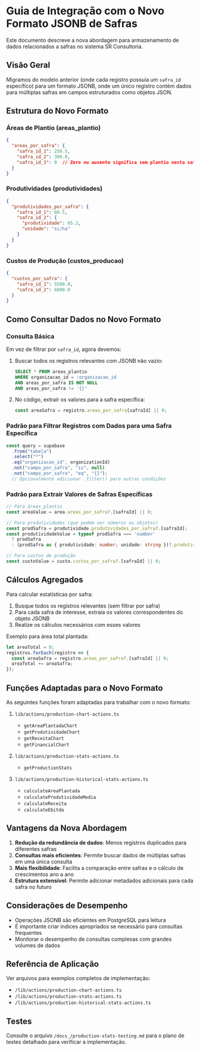 # Guia de Integração com o Novo Formato JSONB de Safras

Este documento descreve a nova abordagem para armazenamento de dados relacionados a safras no sistema SR Consultoria.

## Visão Geral

Migramos do modelo anterior (onde cada registro possuía um `safra_id` específico) para um formato JSONB, onde um único registro contém dados para múltiplas safras em campos estruturados como objetos JSON.

## Estrutura do Novo Formato

### Áreas de Plantio (areas_plantio)
```json
{
  "areas_por_safra": {
    "safra_id_1": 250.5,
    "safra_id_2": 300.0,
    "safra_id_3": 0  // Zero ou ausente significa sem plantio nesta safra
  }
}
```

### Produtividades (produtividades)
```json
{
  "produtividades_por_safra": {
    "safra_id_1": 60.5,
    "safra_id_2": {
      "produtividade": 65.2,
      "unidade": "sc/ha"
    }
  }
}
```

### Custos de Produção (custos_producao)
```json
{
  "custos_por_safra": {
    "safra_id_1": 5500.0,
    "safra_id_2": 6000.0
  }
}
```

## Como Consultar Dados no Novo Formato

### Consulta Básica

Em vez de filtrar por `safra_id`, agora devemos:

1. Buscar todos os registros relevantes com JSONB não vazio:
   ```sql
   SELECT * FROM areas_plantio 
   WHERE organizacao_id = :organizacao_id 
   AND areas_por_safra IS NOT NULL 
   AND areas_por_safra != '{}'
   ```

2. No código, extrair os valores para a safra específica:
   ```typescript
   const areaSafra = registro.areas_por_safra[safraId] || 0;
   ```

### Padrão para Filtrar Registros com Dados para uma Safra Específica

```typescript
const query = supabase
  .from("tabela")
  .select("*")
  .eq("organizacao_id", organizationId)
  .not("campo_por_safra", "is", null)
  .not("campo_por_safra", "eq", "{}");
  // Opcionalmente adicionar .filter() para outras condições
```

### Padrão para Extrair Valores de Safras Específicas

```typescript
// Para áreas_plantio
const areaValue = area.areas_por_safra?.[safraId] || 0;

// Para produtividades (que podem ser números ou objetos)
const prodSafra = produtividade.produtividades_por_safra?.[safraId];
const produtividadeValue = typeof prodSafra === 'number' 
  ? prodSafra 
  : (prodSafra as { produtividade: number; unidade: string })?.produtividade || 0;

// Para custos de produção
const custoValue = custo.custos_por_safra?.[safraId] || 0;
```

## Cálculos Agregados

Para calcular estatísticas por safra:

1. Busque todos os registros relevantes (sem filtrar por safra)
2. Para cada safra de interesse, extraia os valores correspondentes do objeto JSONB
3. Realize os cálculos necessários com esses valores

Exemplo para área total plantada:
```typescript
let areaTotal = 0;
registros.forEach(registro => {
  const areaSafra = registro.areas_por_safra?.[safraId] || 0;
  areaTotal += areaSafra;
});
```

## Funções Adaptadas para o Novo Formato

As seguintes funções foram adaptadas para trabalhar com o novo formato:

1. `lib/actions/production-chart-actions.ts`
   - `getAreaPlantadaChart`
   - `getProdutividadeChart`
   - `getReceitaChart`
   - `getFinancialChart`

2. `lib/actions/production-stats-actions.ts`
   - `getProductionStats`

3. `lib/actions/production-historical-stats-actions.ts`
   - `calculateAreaPlantada`
   - `calculateProdutividadeMedia`
   - `calculateReceita`
   - `calculateEbitda`

## Vantagens da Nova Abordagem

1. **Redução da redundância de dados**: Menos registros duplicados para diferentes safras
2. **Consultas mais eficientes**: Permite buscar dados de múltiplas safras em uma única consulta
3. **Mais flexibilidade**: Facilita a comparação entre safras e o cálculo de crescimentos ano a ano
4. **Estrutura extensível**: Permite adicionar metadados adicionais para cada safra no futuro

## Considerações de Desempenho

- Operações JSONB são eficientes em PostgreSQL para leitura
- É importante criar índices apropriados se necessário para consultas frequentes
- Monitorar o desempenho de consultas complexas com grandes volumes de dados

## Referência de Aplicação

Ver arquivos para exemplos completos de implementação:
- `/lib/actions/production-chart-actions.ts`
- `/lib/actions/production-stats-actions.ts`
- `/lib/actions/production-historical-stats-actions.ts`

## Testes

Consulte o arquivo `/docs_/production-stats-testing.md` para o plano de testes detalhado para verificar a implementação.